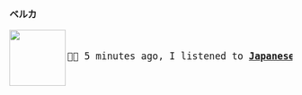 ### ベルカ

<a href="https://www.youtube.com/results?search_query=Japanese+Breakfast+Psychopomp" target="_blank">
    <img align="left" width="100" height="100" src="https:&#x2F;&#x2F;lastfm.freetls.fastly.net&#x2F;i&#x2F;u&#x2F;174s&#x2F;22fe169065701d4d95dcc1a0f8b93b90.jpg">
</a>
<big>
    <pre>
</br><p align="left">🎵🎶 5 minutes ago, I listened to <b><a href="https://www.youtube.com/results?search_query=Japanese+Breakfast+Psychopomp" target="_blank">Japanese Breakfast - Psychopomp</a> 🔗</b></p>
</pre></big>